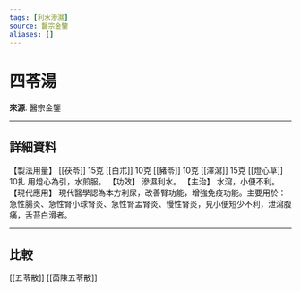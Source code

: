 ```yaml
---
tags: [利水滲濕]
source: 醫宗金鑒
aliases: []
---
```


# 四苓湯

**來源**: 醫宗金鑒  

---

## 詳細資料
【製法用量】 [[茯苓]] 15克 [[白朮]] 10克 [[豬苓]] 10克 [[澤瀉]] 15克 [[燈心草]] 10扎
用燈心為引，水煎服。
【功效】
滲濕利水。
【主治】
水瀉，小便不利。
【現代應用】
現代醫學認為本方利尿，改善腎功能，增強免疫功能。主要用於：急性腸炎、急性腎小球腎炎、急性腎盂腎炎、慢性腎炎，見小便短少不利，泄瀉腹痛，舌苔白滑者。

---

## 比較
[[五苓散]]
[[茵陳五苓散]]
